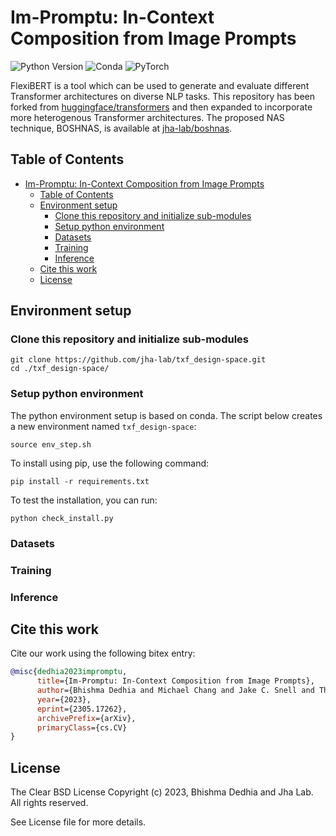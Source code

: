 #  Im-Promptu: In-Context Composition from Image Prompts

![Python Version](https://img.shields.io/badge/python-v3.6%20%7C%20v3.7%20%7C%20v3.8-blue)
![Conda](https://img.shields.io/badge/conda%7Cconda--forge-v4.8.3-blue)
![PyTorch](https://img.shields.io/badge/pytorch-v1.8.1-e74a2b)

FlexiBERT is a tool which can be used to generate and evaluate different Transformer architectures on diverse NLP tasks.
This repository has been forked from [huggingface/transformers](https://github.com/huggingface/transformers) and then expanded to incorporate more heterogenous Transformer architectures. The proposed NAS technique, BOSHNAS, is available at [jha-lab/boshnas](https://github.com/JHA-Lab/boshnas).

## Table of Contents
- [Im-Promptu: In-Context Composition from Image Prompts](#im-promptu-in-context-composition-from-image-prompts)
  - [Table of Contents](#table-of-contents)
  - [Environment setup](#environment-setup)
    - [Clone this repository and initialize sub-modules](#clone-this-repository-and-initialize-sub-modules)
    - [Setup python environment](#setup-python-environment)
    - [Datasets](#datasets)
    - [Training](#training)
    - [Inference](#inference)
  - [Cite this work](#cite-this-work)
  - [License](#license)

## Environment setup

### Clone this repository and initialize sub-modules

```shell
git clone https://github.com/jha-lab/txf_design-space.git
cd ./txf_design-space/
```

### Setup python environment  

The python environment setup is based on conda. The script below creates a new environment named `txf_design-space`:
```shell
source env_step.sh
```
To install using pip, use the following command:
```shell
pip install -r requirements.txt
```
To test the installation, you can run:
```shell
python check_install.py
```

### Datasets

### Training

### Inference



## Cite this work

Cite our work using the following bitex entry:
```bibtex
@misc{dedhia2023impromptu,
      title={Im-Promptu: In-Context Composition from Image Prompts}, 
      author={Bhishma Dedhia and Michael Chang and Jake C. Snell and Thomas L. Griffiths and Niraj K. Jha},
      year={2023},
      eprint={2305.17262},
      archivePrefix={arXiv},
      primaryClass={cs.CV}
}
```

## License

The Clear BSD License
Copyright (c) 2023, Bhishma Dedhia and Jha Lab.
All rights reserved.

See License file for more details.